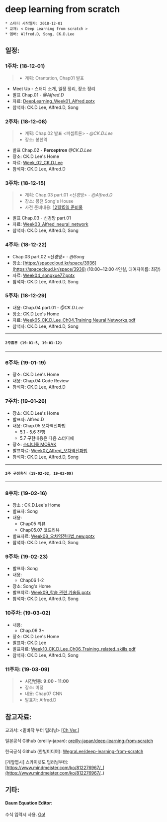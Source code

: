 # deep learning from scratch
	* 스터디 시작일자: 2018-12-01
	* 교재: < Deep Learning from scratch >
	* 멤버: Alfred.D, Song, CK.D.Lee 
	
## 일정:

### 1주차:  (18-12-01)
> - 계획: Orantation, Chap01 발표

- Meet Up - 스터디 소개, 일정 정리, 장소 정리
- 발표 Chap.01  - *@Alfred.D*
- 자료: [DeepLearning_Week01_Alfred.pptx](/presentation/DeepLearning_Week01_Alfred.pptx)
- 참석자: CK.D.Lee, Alfred.D, Song

### 2주차: (18-12-08)
> - 계획: Chap.02 발표 <퍼셉트론> - *@CK.D.Lee*
> - 장소: 봉천역 

- 발표 Chap.02 - **Perceptron** *@CK.D.Lee*
- 장소: CK.D.Lee's Home
- 자료: [Week_02_CK.D.Lee](/presentation/Week_02_CK.D.Lee_Perceptron%20Algorithm.pdf)
- 참석자: CK.D.Lee, Alfred.D

### 3주차: (18-12-15)
> - 계획: Chap.03 part.01 <신경망> - *@Alfred.D*
> - 장소: 봉천 Song's House
> - 사전 준비내용: [12월15일 준비물](/boards/12-15_homework.md)

- 발표 Chap.03 - 신경망 part.01
- 자료: [Week03_Alfred_neural_network](/presentations/Week03_Alfred_neural_network.pptx)
- 참석자: CK.D.Lee, Alfred.D, Song

### 4주차: (18-12-22)
- Chap.03 part.02 <신경망> - *@Song*
- 장소: [https://spacecloud.kr/space/3936](https://spacecloud.kr/space/3936) (10:00~12:00 4인실, 대여자이름: 최강) 
- 자료: [Week04_songxue77.pptx](/presentations/Week04_songxue77.pptx)
- 참석자: CK.D.Lee, Alfred.D, Song

### 5주차: (18-12-29)
- 내용: Chap.04 part.01 - *@CK.D.Lee*
- 장소: CK.D.Lee's Home
- 자료: [Week05_CK.D.Lee_Ch04.Training Neural Networks.pdf](/presentations/Week05_CK.D.Lee_Ch04_Training_Neural_Networks)
- 참석자: CK.D.Lee, Alfred.D, Song

---
#### `2주휴무 (19-01-5, 19-01-12)`
---

### 6주차: (19-01-19)
- 장소: CK.D.Lee's Home
- 내용: Chap.04 Code Review
- 참석자: CK.D.Lee, Alfred.D

### 7주차: (19-01-26)

- 장소: CK.D.Lee's Home
- 발표자: Alfred.D
- 내용: Chap.05 오차역전파법
	- 5.1 - 5.6 진행
	- 5.7 구현내용은 다음 스터디에
- 장소: [스터디룸 MORAK](https://spacecloud.kr/space/15621?b=b)
- 발표자료: [Week07_Alfred_오차역전파법](https://github.com/DL-StudyGroup/deep_learning_from_scratch/blob/master/presentation/Week07_Alfred_%EC%98%A4%EC%B0%A8%EC%97%AD%EC%A0%84%ED%8C%8C%EB%B2%95.pdf)
- 참석자: CK.D.Lee, Alfred.D, Song

---
#### `2주 구정휴식 (19-02-02, 19-02-09)`
---

### 8주차: (19-02-16)
- 장소 : CK.D.Lee's Home
- 발표자: Song
- 내용: 
    - Chap05 리뷰
    - Chap05.07 코드리뷰
- 발표자료: [Week08_오차역전파법_new.pptx](https://github.com/DL-StudyGroup/deep_learning_from_scratch/blob/master/presentation/Week08_%EC%98%A4%EC%B0%A8%EC%97%AD%EC%A0%84%ED%8C%8C%EB%B2%95_new.pptx)
- 참석자: CK.D.Lee, Alfred.D, Song

### 9주차: (19-02-23)
- 발표자: Song
- 내용:
	- Chap06 1-2
- 장소: Song's Home
- 발표쟈료: [Week09_학습 관련 기술들.pptx](https://github.com/DL-StudyGroup/deep_learning_from_scratch/blob/master/presentation/Week09_%ED%95%99%EC%8A%B5%20%EA%B4%80%EB%A0%A8%20%EA%B8%B0%EC%88%A0%EB%93%A4.pptx)
- 참석자: CK.D.Lee, Alfred.D, Song

### 10주차: (19-03-02)
- 내용: 
	- Chap.06 3~
- 장소: CK.D.Lee's Home
- 발표자: CK.D.Lee
- 발표자료: [Week10_CK.D.Lee_Ch06_Training_related_skills.pdf](https://github.com/DL-StudyGroup/deep_learning_from_scratch/blob/master/presentation/Week10_CK.D.Lee_Ch06_Training_related_skills.pdf)
- 참석자: CK.D.Lee, Alfred.D, Song

### 11주차: (19-03-09)
> - **시간변동: 9:00 - 11:00**
> - 장소: 미정
> - 내용: Chap07 CNN
> - 발표자: Alfred.D
 

## 참고자료:

교과서: <밑바닥 부터 딥러닝> [[Ch Ver.](/files/book_from_scratch_.pdf)]

일본공식 Github (oreilly-japan): [oreilly-japan/deep-learning-from-scratch](https://github.com/oreilly-japan/deep-learning-from-scratch)

한국공식 Github (한빛미디어): [WegraLee/deep-learning-from-scratch](https://github.com/WegraLee/deep-learning-from-scratch)

[개앞맵시] 스카이넷도 딥러닝부터: [https://www.mindmeister.com/ko/812276967/_](https://www.mindmeister.com/ko/812276967/_)

## 기타: 
#### Daum Equation Editor:

수식 입력시 사용. [Go!](http://s1.daumcdn.net/editor/fp/service_nc/pencil/Pencil_chromestore.html)


